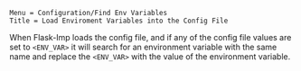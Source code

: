```
Menu = Configuration/Find Env Variables
Title = Load Enviroment Variables into the Config File
```

When Flask-Imp loads the config file, and if any of the config file values are set to `<ENV_VAR>`
it will search for an environment variable with the same name and replace the `<ENV_VAR>` with
the value of the environment variable.
